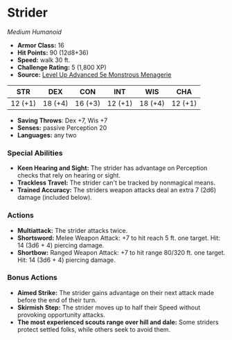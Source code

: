 # Strider

*Medium* *Humanoid*

- **Armor Class:** 16
- **Hit Points:** 90 (12d8+36)
- **Speed:** walk 30 ft.
- **Challenge Rating:** 5 (1,800 XP)
- **Source:** [Level Up Advanced 5e Monstrous Menagerie](https://www.levelup5e.com)

| STR | DEX | CON | INT | WIS | CHA |
| --- | --- | --- | --- | --- | --- |
| 12 (+1) | 18 (+4) | 16 (+3) | 12 (+1) | 18 (+4) | 12 (+1) |

- **Saving Throws**: Dex +7, Wis +7
- **Senses:** passive Perception 20
- **Languages:** any two
### Special Abilities
- **Keen Hearing and Sight:** The strider has advantage on Perception checks that rely on hearing or sight.
- **Trackless Travel:** The strider can't be tracked by nonmagical means.
- **Trained Accuracy:** The striders weapon attacks deal an extra 7 (2d6) damage (included below).
### Actions
- **Multiattack:** The strider attacks twice.
- **Shortsword:** Melee Weapon Attack: +7 to hit  reach 5 ft.  one target. Hit: 14 (3d6 + 4) piercing damage.
- **Shortbow:** Ranged Weapon Attack: +7 to hit  range 80/320 ft.  one target. Hit: 14 (3d6 + 4) piercing damage.
### Bonus Actions
- **Aimed Strike:** The strider gains advantage on their next attack made before the end of their turn.
- **Skirmish Step:** The strider moves up to half their Speed without provoking opportunity attacks.
- **The most experienced scouts range over hill and dale:** Some striders protect settled folks, while others seek to avoid them.
